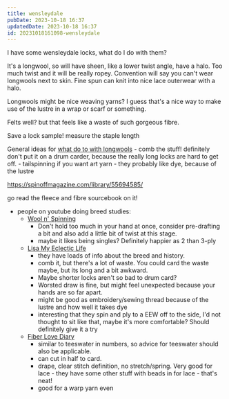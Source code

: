 ```yaml
---
title: wensleydale
pubDate: 2023-10-18 16:37
updatedDate: 2023-10-18 16:37
id: 20231018161098-wensleydale
---
```

I have some wensleydale locks, what do I do with them?

It's a longwool, so will have sheen, like a lower twist angle, have a halo. Too much twist and it will be really ropey. Convention will say you can't wear longwools next to skin. Fine spun can knit into nice lace outerwear with a halo.

Longwools might be nice weaving yarns? I guess that's a nice way to make use of the lustre in a wrap or scarf or something.

Felts well? but that feels like a waste of such gorgeous fibre.

Save a lock sample! measure the staple length

General ideas for [what do to with longwools](https://www.youtube.com/watch?v=K_gfDK6WaiQ)
	- comb the stuff! definitely don't put it on a drum carder, because the really long locks are hard to get off.
	- tailspinning if you want art yarn
	- they probably like dye, because of the lustre

https://spinoffmagazine.com/library/55694585/

go read the fleece and fibre sourcebook on it!

- people on youtube doing breed studies:
	- [Wool n' Spinning](https://www.youtube.com/live/Agh3d9OKDrY?si=PDGcPkxJDpLUtHUI&t=1190)
		- Don't hold too much in your hand at once, consider pre-drafting a bit and also add a little bit of twist at this stage.
		- maybe it likes being singles? Definitely happier as 2 than 3-ply
	- [Lisa My Eclectic Life]( https://www.youtube.com/watch?v=jlxtLFwZwU4)
		- they have loads of info about the breed and history.
		- comb it, but there's a lot of waste. You could card the waste maybe, but its long and a bit awkward.
		- Maybe shorter locks aren't so bad to drum card?
		- Worsted draw is fine, but might feel unexpected because your hands are so far apart.
		- might be good as embroidery/sewing thread because of the lustre and how well it takes dye
		- interesting that they spin and ply to a EEW off to the side, I'd not thought to sit like that, maybe it's more comfortable? Should definitely give it a try
	- [Fiber Love Diary](https://youtu.be/G2f8qTxVgjk?si=m4gFvUhIW2eSQpKR&t=771)
		- similar to teeswater in numbers, so advice for teeswater should also be applicable.
		- can cut in half to card.
		- drape, clear stitch definition, no stretch/spring. Very good for lace - they have some other stuff with beads in for lace - that's neat!
		- good for a warp yarn even

